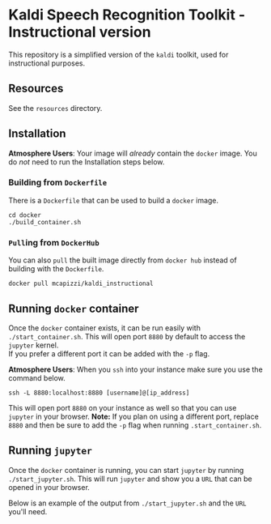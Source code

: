Kaldi Speech Recognition Toolkit - Instructional version
========================================================

This repository is a simplified version of the `kaldi` toolkit, used
for instructional purposes.

Resources
---------

See the `resources` directory.

Installation
------------

**Atmosphere Users**: Your image will *already* contain the `docker` image.
You do *not* need to run the Installation steps below.

### Building from `Dockerfile`

There is a `Dockerfile` that can be used to build a `docker` image.

```
cd docker
./build_container.sh
```

### `Pull`ing from `DockerHub`

You can also `pull` the built image directly from `docker hub` instead of building with the `Dockerfile`.

```
docker pull mcapizzi/kaldi_instructional
```

Running `docker` container
--------------------------

Once the `docker` container exists, it can be run easily with `./start_container.sh`.
This will open port `8880` by default to access the `jupyter` kernel.  
If you prefer a different port it can be added with the `-p` flag.

**Atmosphere Users**: When you `ssh` into your instance make sure you use the command below.

```
ssh -L 8880:localhost:8880 [username]@[ip_address]
```

This will open port `8880` on your instance as well so that you can use `jupyter` in your browser.
**Note:** If you plan on using a different port, replace `8880` and then be sure to add the `-p` flag when running `.start_container.sh`.

Running `jupyter`
-----------------

Once the `docker` container is running, you can start `jupyter` by running `./start_jupyter.sh`.
This will run `jupyter` and show you a `URL` that can be opened in your browser.

Below is an example of the output from `./start_jupyter.sh` and the `URL` you'll need.

